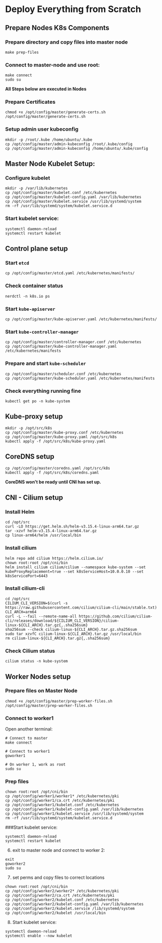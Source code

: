 # Deploy Everything from Scratch

## Prepare Nodes K8s Components
### Prepare directory and copy files into master node
```
make prep-files
```

### Connect to master-node and use root:
```
make connect
sudo su
```

**All Steps below are executed in Nodes**

### Prepare Certificates
```
chmod +x /opt/config/master/generate-certs.sh
/opt/config/master/generate-certs.sh
```

### Setup admin user kubeconfig
```
mkdir -p /root/.kube /home/ubuntu/.kube
cp /opt/config/master/admin-kubeconfig /root/.kube/config
cp /opt/config/master/admin-kubeconfig /home/ubuntu/.kube/config
```

## Master Node Kubelet Setup:

### Configure kubelet
```
mkdir -p /var/lib/kubernetes
cp /opt/config/master/kubelet.conf /etc/kubernetes
cp /opt/config/master/kubelet-config.yaml /var/lib/kubernetes
cp /opt/config/master/kubelet.service /usr/lib/systemd/system
rm -rf /usr/lib/systemd/system/kubelet.service.d
```

### Start kubelet service:
```
systemctl daemon-reload
systemctl restart kubelet
```

## Control plane setup

### Start `etcd` 
```
cp /opt/config/master/etcd.yaml /etc/kubernetes/manifests/
```

### Check container status
```
nerdctl -n k8s.io ps
```

### Start `kube-apiserver` 
```
cp /opt/config/master/kube-apiserver.yaml /etc/kubernetes/manifests/
```

### Start `kube-controller-manager`
```
cp /opt/config/master/controller-manager.conf /etc/kubernetes
cp /opt/config/master/kube-controller-manager.yaml /etc/kubernetes/manifests
```

### Prepare and start `kube-scheduler`
```
cp /opt/config/master/scheduler.conf /etc/kubernetes
cp /opt/config/master/kube-scheduler.yaml /etc/kubernetes/manifests
```

### Check everything running fine
```
kubectl get po -n kube-system
```

## Kube-proxy setup
```
mkdir -p /opt/src/k8s
cp /opt/config/master/kube-proxy.conf /etc/kubernetes
cp /opt/config/master/kube-proxy.yaml /opt/src/k8s
kubectl apply -f /opt/src/k8s/kube-proxy.yaml
```

## CoreDNS setup
```
cp /opt/config/master/coredns.yaml /opt/src/k8s
kubectl apply -f /opt/src/k8s/coredns.yaml
```
**CoreDNS won't be ready until CNI has set up.**

## CNI - Cilium setup

### Install Helm
```
cd /opt/src
curl -LO https://get.helm.sh/helm-v3.15.4-linux-arm64.tar.gz
tar -xzvf helm-v3.15.4-linux-arm64.tar.gz
cp linux-arm64/helm /usr/local/bin
```

### Install cilium
```
helm repo add cilium https://helm.cilium.io/
chown root:root /opt/cni/bin
helm install cilium cilium/cilium --namespace kube-system --set kubeProxyReplacement=true --set k8sServiceHost=10.0.0.10 --set k8sServicePort=6443
```

### Install cilium-cli
```
cd /opt/src
CILIUM_CLI_VERSION=$(curl -s https://raw.githubusercontent.com/cilium/cilium-cli/main/stable.txt)
CLI_ARCH=arm64
curl -L --fail --remote-name-all https://github.com/cilium/cilium-cli/releases/download/${CILIUM_CLI_VERSION}/cilium-linux-${CLI_ARCH}.tar.gz{,.sha256sum}
sha256sum --check cilium-linux-${CLI_ARCH}.tar.gz.sha256sum
sudo tar xzvfC cilium-linux-${CLI_ARCH}.tar.gz /usr/local/bin
rm cilium-linux-${CLI_ARCH}.tar.gz{,.sha256sum}
```

### Check Cilium status
```
cilium status -n kube-system
```

## Worker Nodes setup

### Prepare files on Master Node
```
chmod +x /opt/config/master/prep-worker-files.sh
/opt/config/master/prep-worker-files.sh
```

### Connect to worker1 

Open another terminal:
```
# Connect to master
make connect

# Connect to worker1
goworker1

# On worker 1, work as root
sudo su
```

### Prep files
```
chown root:root /opt/cni/bin
cp /opt/config/worker1/worker1* /etc/kubernetes/pki
cp /opt/config/worker1/ca.crt /etc/kubernetes/pki
cp /opt/config/worker1/kubelet.conf /etc/kubernetes
cp /opt/config/worker1/kubelet-config.yaml /var/lib/kubernetes
cp /opt/config/worker1/kubelet.service /usr/lib/systemd/system
rm -rf /usr/lib/systemd/system/kubelet.service.d
```

###Start kubelet service:
```
systemctl daemon-reload
systemctl restart kubelet
```

6. exit to master node and connect to worker 2:
  ```
  exit 
  goworker2
  sudo su
  ```

7. set perms and copy files to correct locations
  ```
  chown root:root /opt/cni/bin
  cp /opt/config/worker2/worker2* /etc/kubernetes/pki
  cp /opt/config/worker2/ca.crt /etc/kubernetes/pki
  cp /opt/config/worker2/kubelet.conf /etc/kubernetes
  cp /opt/config/worker2/kubelet-config.yaml /var/lib/kubernetes
  cp /opt/config/worker2/kubelet.service /lib/systemd/system
  cp /opt/config/worker2/kubelet /usr/local/bin
  ```

8. Start kubelet service:
  ```
  systemctl daemon-reload
  systemctl enable --now kubelet
  ```







